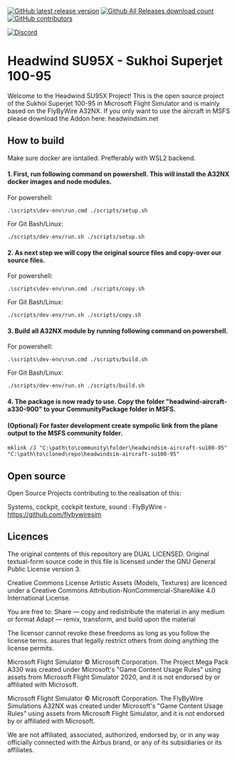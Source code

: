 [![GitHub latest release version](https://img.shields.io/github/v/release/headwindsim/SU95X.svg?style=for-the-badge)](https://github.com/headwindsim/SU95X/releases/latest)
[![Github All Releases download count](https://img.shields.io/github/downloads/headwindsim/SU95X/total?style=for-the-badge)](https://github.com/headwindsim/SU95X/releases/latest)
[![GitHub contributors](https://img.shields.io/github/contributors/headwindsim/SU95X.svg?style=for-the-badge)](https://github.com/headwindsim/SU95X/graphs/contributors)

[![Discord](https://img.shields.io/discord/965000103150645258?label=Discord&style=for-the-badge)](https://discord.com/invite/UxWy8C6kgv)

# Headwind SU95X - Sukhoi Superjet 100-95

Welcome to the Headwind SU95X Project! This is the open source project of the Sukhoi Superjet 100-95 in Microsoft Flight Simulator and is mainly based on the FlyByWire A32NX. If you only want to use the aircraft in MSFS please download the Addon here: headwindsim.net

## How to build
Make sure docker are isntalled. Prefferably with WSL2 backend.

#### 1. First, run following command on powershell. This will install the A32NX docker images and node modules.

For powershell:
```shell
.\scripts\dev-env\run.cmd ./scripts/setup.sh
```
For Git Bash/Linux:
```shell
./scripts/dev-env/run.sh ./scripts/setup.sh
```
#### 2. As next step we will copy the original source files and copy-over our source files.

For powershell:
```shell
.\scripts\dev-env\run.cmd ./scripts/copy.sh
```
For Git Bash/Linux:
```shell
./scripts/dev-env/run.sh ./scripts/copy.sh
```

#### 3. Build all A32NX module by running following command on powershell.

For powershell:
```shell
.\scripts\dev-env\run.cmd ./scripts/build.sh
```
For Git Bash/Linux:
```shell
./scripts/dev-env/run.sh ./scripts/build.sh
```

#### 4. The package is now ready to use. Copy the folder "headwind-aircraft-a330-900" to your CommunityPackage folder in MSFS.

#### (Optional) For faster development create sympolic link from the plane output to the MSFS community folder.
```shell
mklink /J "C:\path\to\community\folder\headwindsim-aircraft-su100-95" "C:\path\to\cloned\repo\headwindsim-aircraft-su100-95"
```

## Open source
Open Source Projects contributing to the realisation of this:

Systems, cockpit, cockpit texture, sound : FlyByWire - https://github.com/flybywiresim

## Licences

The original contents of this repository are DUAL LICENSED. Original textual-form source code in this file is licensed under the GNU General Public License version 3.

Creative Commons License Artistic Assets (Models, Textures) are licenced under a Creative Commons Attribution-NonCommercial-ShareAlike 4.0 International License.

You are free to:
    Share — copy and redistribute the material in any medium or format
    Adapt — remix, transform, and build upon the material

The licensor cannot revoke these freedoms as long as you follow the license terms.
asures that legally restrict others from doing anything the license permits.

Microsoft Flight Simulator © Microsoft Corporation. The Project Mega Pack A330 was created under Microsoft's "Game Content Usage Rules" using assets from Microsoft Flight Simulator 2020, and it is not endorsed by or affiliated with Microsoft.

Microsoft Flight Simulator © Microsoft Corporation. The FlyByWire Simulations A32NX was created under Microsoft's "Game Content Usage Rules" using assets from Microsoft Flight Simulator, and it is not endorsed by or affiliated with Microsoft.

We are not affiliated, associated, authorized, endorsed by, or in any way officially connected with the Airbus brand, or any of its subsidiaries or its affiliates.
